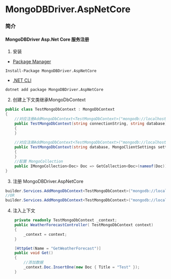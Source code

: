 # MongoDBDriver.AspNetCore
### 简介

#### MongoDBDriver  Asp.Net Core 服务注册

1. 安装

- [Package Manager](https://www.nuget.org/packages/MongoDBDriver.AspNetCore)

```
Install-Package MongoDBDriver.AspNetCore
```

- [.NET CLI](https://www.nuget.org/packages/MongoDBDriver.AspNetCore)

```
dotnet add package MongoDBDriver.AspNetCore
```

2. 创建上下文类继承MongoDbContext

```C#
public class TestMongoDbContext : MongoDbContext
{
    //对应注册AddMongoDbContext<TestMongoDbContext>("mongodb://localhost:27017/", "Test")
    public TestMongoDbContext(string connectionString, string database) : base(connectionString, database)
    {
    }
    
	//对应注册AddMongoDbContext<TestMongoDbContext>("mongodb://localhost:27017/", "Test", options => {  })
    public TestMongoDbContext(string database, MongoClientSettings settings) : base(database, settings)
    {
    }
	//配置 MongoCollection
    public IMongoCollection<Doc> Doc => GetCollection<Doc>(nameof(Doc));
}
```

3. 注册 MongoDBDriver.AspNetCore

```c#
builder.Services.AddMongoDbContext<TestMongoDbContext>("mongodb://localhost:27017/", "Test");
//OR
builder.Services.AddMongoDbContext<TestMongoDbContext>("mongodb://localhost:27017/", "Test", options => {  });
```

4. 注入上下文

```C#
    private readonly TestMongoDbContext _context;
    public WeatherForecastController( TestMongoDbContext context)
    {
        _context = context;
    }

    [HttpGet(Name = "GetWeatherForecast")]
    public void Get()
    {
        //添加数据
        _context.Doc.InsertOne(new Doc { Title = "Test" });
    }
```

